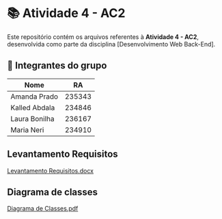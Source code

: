 # 📚 Atividade 4 - AC2

Este repositório contém os arquivos referentes à **Atividade 4 - AC2**, desenvolvida como parte da disciplina [Desenvolvimento Web Back-End].

## 👥 Integrantes do grupo

| Nome           | RA      |
|----------------|---------|
| Amanda Prado   | 235343  |
| Kalled Abdala  | 234846  |
| Laura Bonilha  | 236167  |
| Maria Neri     | 234910  |

## Levantamento Requisitos

[Levantamento Requisitos.docx](https://github.com/KalledAbdala/Atividade_4_Ac2/blob/main/LevantamentoRequisitos.docx)

## Diagrama de classes

[Diagrama de Classes.pdf](https://github.com/KalledAbdala/Atividade_4_Ac2/blob/main/Diagrama%20de%20Classes.pdf)
